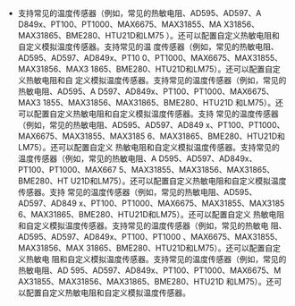 * 支持常见的温度传感器（例如，常见的热敏电阻、AD595、AD597、A
D849x、PT100、PT1000、MAX6675、MAX31855、MA
X31856、MAX31865、BME280、HTU21D和LM75
）。还可以配置自定义热敏电阻和自定义模拟温度传感器。支持常见的温
度传感器（例如，常见的热敏电阻、AD595、AD597、AD849x、PT10
0、PT1000、MAX6675、MAX31855、MAX31856、MAX3
1865、BME280、HTU21D和LM75）。还可以配置自定义热敏电阻和自
定义模拟温度传感器。支持常见的温度传感器（例如，常见的热敏电阻、AD595、A
D597、AD849x、PT100、PT1000、MAX6675、MAX3
1855、MAX31856、MAX31865、BME280、HTU21D
和LM75）。还可以配置自定义热敏电阻和自定义模拟温度传感器。支持
常见的温度传感器（例如，常见的热敏电阻、AD595、AD597、AD849
x、PT100、PT1000、MAX6675、MAX31855、MAX3185
6、MAX31865、BME280、HTU21D和LM75）。还可以配置自定义
热敏电阻和自定义模拟温度传感器。支持常见的温度传感器（例如，常见的热敏电阻、A
D595、AD597、AD849x、PT100、PT1000、MAX667
5、MAX31855、MAX31856、MAX31865、BME280、HT
U21D和LM75）。还可以配置自定义热敏电阻和自定义模拟温度传感器。支持
常见的温度传感器（例如，常见的热敏电阻、AD595、AD597、AD849
x、PT100、PT1000、MAX6675、MAX31855、MAX3185
6、MAX31865、BME280、HTU21D和LM75）。还可以配置自定义
热敏电阻和自定义模拟温度传感器。支持常见的温度传感器（例如，常见的热敏电
阻、AD595、AD597、AD849x、PT100、PT1000
、MAX6675、MAX31855、MAX31856、MAX
31865、BME280、HTU21D和LM75）。还可以配置自定义热敏电
阻和自定义模拟温度传感器。支持常见的温度传感器（例如，常见的热敏电阻、AD
595、AD597、AD849x、PT100、PT1000、MAX6675、M
AX31855、MAX31856、MAX31865、BME280、HTU21D
和LM75）。还可以配置自定义热敏电阻和自定义模拟温度传感器。
